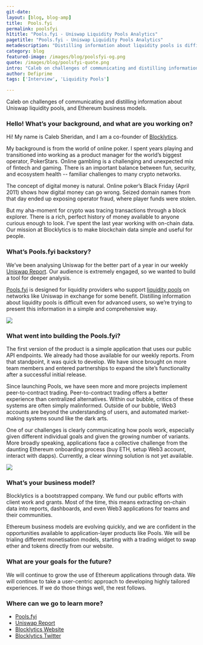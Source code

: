 ```yaml
---
git-date:
layout: [blog, blog-amp]
title:  Pools.fyi
permalink: poolsfyi
h1title: "Pools.fyi - Uniswap Liquidity Pools Analytics"
pagetitle: "Pools.fyi - Uniswap Liquidity Pools Analytics"
metadescription: "Distilling information about liquidity pools is difficult even for advanced users, so we’re trying to present this information in a simple and comprehensive way"
category: blog
featured-image: /images/blog/poolsfyi-og.png
quote: /images/blog/poolsfyi-quote.png
intro: "Caleb on challenges of communicating and distilling information about Uniswap liquidity pools, and Ethereum business models"
author: Defiprime
tags: ['Interview', 'Liquidity Pools']

---
```

Caleb on challenges of communicating and distilling information about Uniswap liquidity pools, and Ethereum business models.

### Hello! What’s your background, and what are you working on?

Hi! My name is Caleb Sheridan, and I am a co-founder of [Blocklytics](https://blocklytics.org/).

My background is from the world of online poker. I spent years playing and transitioned into working as a product manager for the world’s biggest operator, PokerStars. Online gambling is a challenging and unexpected mix of fintech and gaming. There is an important balance between fun, security, and ecosystem health -- familiar challenges to many crypto networks.

The concept of digital money is natural. Online poker’s Black Friday (April 2011) shows how digital money can go wrong. Seized domain names from that day ended up exposing operator fraud, where player funds were stolen.

But my aha-moment for crypto was tracing transactions through a block explorer. There is a rich, perfect history of money available to anyone curious enough to look. I’ve spent the last year working with on-chain data. Our mission at Blocklytics is to make blockchain data simple and useful for people.

### What’s Pools.fyi backstory?

We’ve been analysing Uniswap for the better part of a year in our weekly [Uniswap Report](https://us19.campaign-archive.com/home/?u=e88f92fc087c0abfb94d292eb&id=a12a599126). Our audience is extremely engaged, so we wanted to build a tool for deeper analysis.

[Pools.fyi](https://www.pools.fyi/#/) is designed for liquidity providers who support [liquidity pools](/uniswap-liquidity-pools) on networks like Uniswap in exchange for some benefit. Distilling information about liquidity pools is difficult even for advanced users, so we’re trying to present this information in a simple and comprehensive way.

![](/images/blog/poolsfyi1.png)

### What went into building the Pools.fyi?

The first version of the product is a simple application that uses our public API endpoints. We already had those available for our weekly reports. From that standpoint, it was quick to develop. We have since brought on more team members and entered partnerships to expand the site’s functionality after a successful initial release.

Since launching Pools, we have seen more and more projects implement peer-to-contract trading. Peer-to-contract trading offers a better experience than centralized alternatives. Within our bubble, critics of these systems are often simply malinformed. Outside of our bubble, Web3 accounts are beyond the understanding of users, and automated market-making systems sound like the dark arts.

One of our challenges is clearly communicating how pools work, especially given different individual goals and given the growing number of variants. More broadly speaking, applications face a collective challenge from the daunting Ethereum onboarding process (buy ETH, setup Web3 account, interact with dapps). Currently, a clear winning solution is not yet available.

![](/images/blog/poolsfyi2.png)

### What’s your business model?

Blocklytics is a bootstrapped company. We fund our public efforts with client work and grants. Most of the time, this means extracting on-chain data into reports, dashboards, and even Web3 applications for teams and their communities.

Ethereum business models are evolving quickly, and we are confident in the opportunities available to application-layer products like Pools. We will be trialing different monetisation models, starting with a trading widget to swap ether and tokens directly from our website.

### What are your goals for the future?

We will continue to grow the use of Ethereum applications through data. We will continue to take a user-centric approach to developing highly tailored experiences. If we do those things well, the rest follows.

### Where can we go to learn more?

- [Pools.fyi](https://www.pools.fyi/#/)
- [Uniswap Report](https://us19.campaign-archive.com/home/?u=e88f92fc087c0abfb94d292eb&id=a12a599126)
- [Blocklytics Website](https://blocklytics.org/)
- [Blocklytics Twitter](https://twitter.com/blocklytics)
